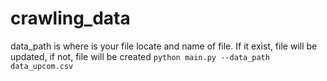 # crawling_data
data_path is where is your file locate and name of file. If it exist, file will be updated, if not, file will be created
`python main.py --data_path data_upcom.csv`
